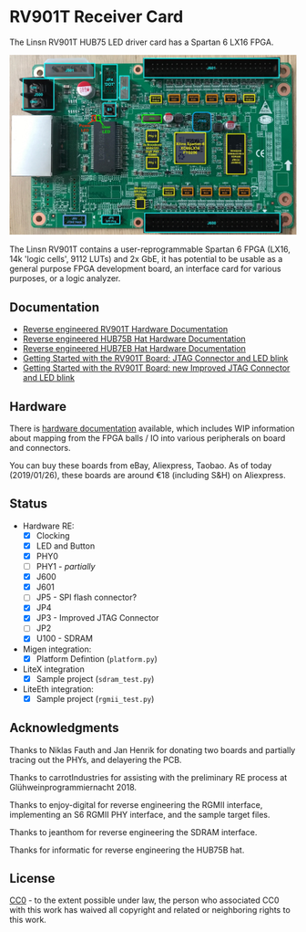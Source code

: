 RV901T Receiver Card
====================

The Linsn RV901T HUB75 LED driver card has a Spartan 6 LX16 FPGA.

![RV901T Front View](./doc/front_annotated.jpg)

The Linsn RV901T contains a user-reprogrammable Spartan 6 FPGA (LX16, 14k 'logic cells', 9112 LUTs) and 2x GbE, it has 
potential to be usable as a general purpose FPGA development board, an interface card for various purposes, 
or a logic analyzer.

Documentation
-------------

* [Reverse engineered RV901T Hardware Documentation](./doc/hardware.md)
* [Reverse engineered HUB75B Hat Hardware Documentation](./doc/hub75b_hat.md)
* [Reverse engineered HUB7EB Hat Hardware Documentation](./doc/hub75e_hat.md)
* [Getting Started with the RV901T Board: JTAG Connector and LED blink](./doc/getting_started/getting_started.md)
* [Getting Started with the RV901T Board: new Improved JTAG Connector and LED blink](./doc/getting_started/improved_jtag_getting_started.md)

Hardware
--------

There is [hardware documentation](./doc/hardware.md) available, which includes WIP information about mapping from the FPGA balls / IO 
into various peripherals on board and connectors.

You can buy these boards from eBay, Aliexpress, Taobao. As of today (2019/01/26), these boards are around €18 
(including S&H) on Aliexpress.

Status
------

 - Hardware RE:
   - [X] Clocking
   - [X] LED and Button
   - [X] PHY0
   - [ ] PHY1 - *partially*
   - [X] J600
   - [X] J601
   - [ ] JP5 - SPI flash connector?
   - [X] JP4
   - [X] JP3 - Improved JTAG Connector
   - [ ] JP2
   - [X] U100 - SDRAM
 - Migen integration:
   - [X] Platform Defintion (`platform.py`)
 - LiteX integration
   - [X] Sample project (`sdram_test.py`)
 - LiteEth integration:
   - [X] Sample project (`rgmii_test.py`)

Acknowledgments
---------------

Thanks to Niklas Fauth and Jan Henrik for donating two boards and partially tracing out the PHYs, and delayering the PCB.

Thanks to carrotIndustries for assisting with the preliminary RE process at Glühweinprogrammiernacht 2018.

Thanks to enjoy-digital for reverse engineering the RGMII interface, implementing an S6 RGMII PHY interface, and the sample target files.

Thanks to jeanthom for reverse engineering the SDRAM interface.

Thanks for informatic for reverse engineering the HUB75B hat.

License
-------

[CC0](http://creativecommons.org/publicdomain/zero/1.0/") - to the extent possible under law, the person who associated CC0 with this 
work has waived all copyright and related or neighboring rights to this work.

